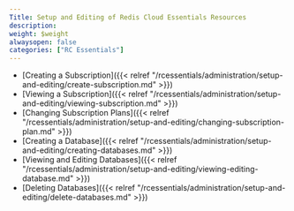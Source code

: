 ```yaml
---
Title: Setup and Editing of Redis Cloud Essentials Resources
description:
weight: $weight
alwaysopen: false
categories: ["RC Essentials"]
---
```

- [Creating a
    Subscription]({{< relref "/rcessentials/administration/setup-and-editing/create-subscription.md" >}})
- [Viewing a
    Subscription]({{< relref "/rcessentials/administration/setup-and-editing/viewing-subscription.md" >}})
- [Changing Subscription
    Plans]({{< relref "/rcessentials/administration/setup-and-editing/changing-subscription-plan.md" >}})
- [Creating a
    Database]({{< relref "/rcessentials/administration/setup-and-editing/creating-databases.md" >}})
- [Viewing and Editing
    Databases]({{< relref "/rcessentials/administration/setup-and-editing/viewing-editing-database.md" >}})
- [Deleting
    Databases]({{< relref "/rcessentials/administration/setup-and-editing/delete-databases.md" >}})
